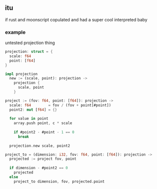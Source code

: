 ## itu

if rust and moonscript copulated and had a super cool interpreted baby

### example

untested projection thing

```rust
projection: struct = {
  scale: f64
  point: [f64]
}

impl projection
  new := (scale, point): projection ->
    projection {
      scale, point
    }

project := (fov: f64, point: [f64]): projection ->
  scale: f64        = fov / (fov + point[#point])
  point2: mut [f64] = {}
  
  for value in point
    array.push point, c * scale
    
    if #point2 - #point - 1 == 0
      break
      
  projection.new scale, point2

project_to = (dimension: i32, fov: f64, point: [f64]): projection ->
  projected := project fov, point
  
  if dimension - #point2 == 0
    projected
  else
    project_to dimension, fov, projected.point
```
